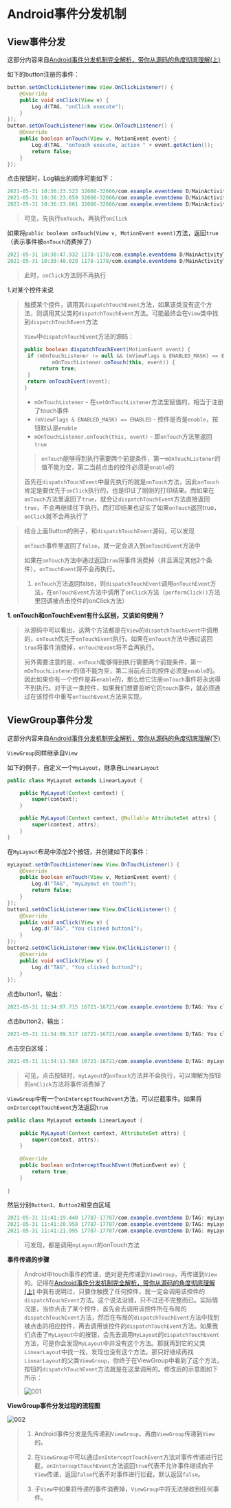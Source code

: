 # Android事件分发机制

## View事件分发

这部分内容来自[Android事件分发机制完全解析，带你从源码的角度彻底理解(上)](https://blog.csdn.net/guolin_blog/article/details/9097463)

如下的button注册的事件：

```java
button.setOnClickListener(new View.OnClickListener() {
    @Override
    public void onClick(View v) {
        Log.d(TAG, "onClick execute");
    }
});
button.setOnTouchListener(new View.OnTouchListener() {
    @Override
    public boolean onTouch(View v, MotionEvent event) {
        Log.d(TAG, "onTouch execute, action " + event.getAction());
        return false;
    }
});
```

点击按钮时，Log输出的顺序可能如下：

```java
2021-05-31 10:36:23.523 32666-32666/com.example.eventdemo D/MainActivityTag: onTouch execute, action 0
2021-05-31 10:36:23.659 32666-32666/com.example.eventdemo D/MainActivityTag: onTouch execute, action 1
2021-05-31 10:36:23.661 32666-32666/com.example.eventdemo D/MainActivityTag: onClick execute
```

> 可见，先执行`onTouch`，再执行`onClick`



如果将`public boolean onTouch(View v, MotionEvent event)`方法，返回`true`（表示事件被`onTouch`消费掉了）

```java
2021-05-31 10:38:47.932 1178-1178/com.example.eventdemo D/MainActivityTag: onTouch execute, action 0
2021-05-31 10:38:48.029 1178-1178/com.example.eventdemo D/MainActivityTag: onTouch execute, action 1
```

> 此时，`onClick`方法则不再执行





1.对某个控件来说

> 触摸某个控件，调用其`dispatchTouchEvent`方法，如果该类没有这个方法，则调用其父类的`dispatchTouchEvent`方法。可能最终会在`View`类中找到`dispatchTouchEvent`方法
>
> `View`中`dispatchTouchEvent`方法的源码：
>
> ```java
> public boolean dispatchTouchEvent(MotionEvent event) {
>  if (mOnTouchListener != null && (mViewFlags & ENABLED_MASK) == ENABLED &&
>          mOnTouchListener.onTouch(this, event)) {
>      return true;
>  }
>  return onTouchEvent(event);
> }
> ```
>
> + `mOnTouchListener` - 在`setOnTouchListener`方法里赋值的，相当于注册了touch事件
> + `(mViewFlags & ENABLED_MASK) == ENABLED` - 控件是否是`enable`，按钮默认是`enable`
> + `mOnTouchListener.onTouch(this, event)`  - 即`onTouch`方法里返回`true`
>
> > `onTouch`能够得到执行需要两个前提条件，第一`mOnTouchListener`的值不能为空，第二当前点击的控件必须是`enable`的
>
> 首先在`dispatchTouchEvent`中最先执行的就是`onTouch`方法，因此`onTouch`肯定是要优先于`onClick`执行的，也是印证了刚刚的打印结果。而如果在`onTouch`方法里返回了`true`，就会让`dispatchTouchEvent`方法直接返回`true`，不会再继续往下执行。而打印结果也证实了如果`onTouch`返回true，`onClick`就不会再执行了



> 结合上面Button的例子，和`dispatchTouchEvent`源码，可以发现
>
> `onTouch`事件里返回了`false`，就一定会进入到`onTouchEvent`方法中
>
> 如果在`onTouch`方法中通过返回`true`将事件消费掉（并且满足其他2个条件），`onTouchEvent`将不会再执行。
>
> 1. `onTouch`方法返回false，则`dispatchTouchEvent`调用`onTouchEvent`方法，在`onTouchEvent`方法中调用了`onClick`方法（`performClick()`方法里回调被点击控件的onClick方法）



**1. onTouch和onTouchEvent有什么区别，又该如何使用？**

> 从源码中可以看出，这两个方法都是在`View`的`dispatchTouchEvent`中调用的，`onTouch`优先于`onTouchEvent`执行。如果在`onTouch`方法中通过返回`true`将事件消费掉，`onTouchEvent`将不会再执行。
>
>  
>
> 另外需要注意的是，`onTouch`能够得到执行需要两个前提条件，第一`mOnTouchListener`的值不能为空，第二当前点击的控件必须是`enable`的。因此如果你有一个控件是非`enable`的，那么给它注册`onTouch`事件将永远得不到执行。对于这一类控件，如果我们想要监听它的`touch`事件，就必须通过在该控件中重写`onTouchEvent`方法来实现。
>







## ViewGroup事件分发

这部分内容来自[Android事件分发机制完全解析，带你从源码的角度彻底理解(下)](https://blog.csdn.net/guolin_blog/article/details/8744400)

`ViewGroup`同样继承自`View`

如下的例子，自定义一个`MyLayout`，继承自`LinearLayout`

```java
public class MyLayout extends LinearLayout {

    public MyLayout(Context context) {
        super(context);
    }

    public MyLayout(Context context, @Nullable AttributeSet attrs) {
        super(context, attrs);
    }
}
```

在`MyLayout`布局中添加2个按钮，并创建如下的事件：

```java
myLayout.setOnTouchListener(new View.OnTouchListener() {
    @Override
    public boolean onTouch(View v, MotionEvent event) {
        Log.d("TAG", "myLayout on touch");
        return false;
    }
});
button1.setOnClickListener(new View.OnClickListener() {
    @Override
    public void onClick(View v) {
        Log.d("TAG", "You clicked button1");
    }
});
button2.setOnClickListener(new View.OnClickListener() {
    @Override
    public void onClick(View v) {
        Log.d("TAG", "You clicked button2");
    }
});
```

点击button1，输出：

```java
2021-05-31 11:34:07.715 16721-16721/com.example.eventdemo D/TAG: You clicked button1
```

点击button2，输出：

```java
2021-05-31 11:34:09.517 16721-16721/com.example.eventdemo D/TAG: You clicked button2
```

点击空白区域：

```java
2021-05-31 11:34:11.583 16721-16721/com.example.eventdemo D/TAG: myLayout on touch
```



> 可见，点击按钮时，`myLayout`的`onTouch`方法并不会执行，可以理解为按钮的`onClick`方法将事件消费掉了



`ViewGroup`中有一个`onInterceptTouchEvent`方法，可以拦截事件。如果将`onInterceptTouchEvent`方法返回`true`

```java
public class MyLayout extends LinearLayout {
 
	public MyLayout(Context context, AttributeSet attrs) {
		super(context, attrs);
	}
	
	@Override
	public boolean onInterceptTouchEvent(MotionEvent ev) {
		return true;
	}
	
}
```

然后分别`Button1`、`Button2`和空白区域

```java
2021-05-31 11:41:19.440 17787-17787/com.example.eventdemo D/TAG: myLayout on touch
2021-05-31 11:41:20.958 17787-17787/com.example.eventdemo D/TAG: myLayout on touch
2021-05-31 11:41:21.995 17787-17787/com.example.eventdemo D/TAG: myLayout on touch
```

> 可发现，都是调用`myLayout`的onTouch方法



**事件传递的步骤**

> Android中touch事件的传递，绝对是先传递到`ViewGroup`，再传递到`View`的。记得在[Android事件分发机制完全解析，带你从源码的角度彻底理解(上)](http://blog.csdn.net/sinyu890807/article/details/9097463) 中我有说明过，只要你触摸了任何控件，就一定会调用该控件的`dispatchTouchEvent`方法。这个说法没错，只不过还不完整而已。实际情况是，当你点击了某个控件，首先会去调用该控件所在布局的`dispatchTouchEvent`方法，然后在布局的`dispatchTouchEvent`方法中找到被点击的相应控件，再去调用该控件的`dispatchTouchEvent`方法。如果我们点击了`MyLayout`中的按钮，会先去调用`MyLayout`的`dispatchTouchEvent`方法，可是你会发现`MyLayout`中并没有这个方法。那就再到它的父类`LinearLayout`中找一找，发现也没有这个方法。那只好继续再找`LinearLayout`的父类`ViewGroup`，你终于在ViewGroup中看到了这个方法，按钮的`dispatchTouchEvent`方法就是在这里调用的。修改后的示意图如下所示：
>
> ![001](https://github.com/winfredzen/Android-Basic/blob/master/%E8%BF%9B%E9%98%B6/image/001.png)





**ViewGroup事件分发过程的流程图**

![002](https://github.com/winfredzen/Android-Basic/blob/master/%E8%BF%9B%E9%98%B6/image/002.png)



> 1. Android事件分发是先传递到`ViewGroup`，再由`ViewGroup`传递到`View`的。
>
> 2. 在`ViewGroup`中可以通过`onInterceptTouchEvent`方法对事件传递进行拦截，`onInterceptTouchEvent`方法返回`true`代表不允许事件继续向子`View`传递，返回`false`代表不对事件进行拦截，默认返回`false`。
>
> 3. 子`View`中如果将传递的事件消费掉，`ViewGroup`中将无法接收到任何事件。























